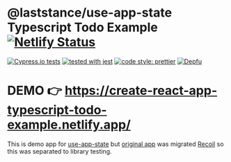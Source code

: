 # @laststance/use-app-state Typescript Todo Example [![Netlify Status](https://api.netlify.com/api/v1/badges/94ad28c3-2ccd-40b2-9b9f-35ab89148f43/deploy-status)](https://app.netlify.com/sites/create-react-app-typescript-todo-example/deploys)

[![Cypress.io tests](https://img.shields.io/badge/cypress.io-tests-green.svg?style=flat-square)](https://cypress.io)
[![tested with jest](https://img.shields.io/badge/tested_with-jest-99424f.svg)](https://github.com/facebook/jest)
[![code style: prettier](https://img.shields.io/badge/code_style-prettier-ff69b4.svg?style=flat-square)](https://github.com/prettier/prettier)
[![Depfu](https://badges.depfu.com/badges/d7ae9e256d72fa28df40ac85ecb7e072/overview.svg)](https://depfu.com/github/ryota-murakami/use-app-state-typescript-todo-example?project_id=14120)

# DEMO 👉 https://create-react-app-typescript-todo-example.netlify.app/
This is demo app for [use-app-state](https://github.com/laststance/use-app-state) but [original app](https://github.com/laststance/create-react-app-typescript-todo-example-2020) was migrated [Recoil](https://github.com/facebookexperimental/Recoil) so this was separated to library testing.
